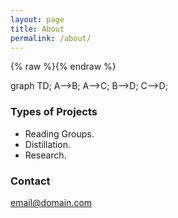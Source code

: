 ```yaml
---
layout: page
title: About
permalink: /about/
---
```


{% raw %}<script src="mermaid.full.min.js"></script>{% endraw %}

<div class="mermaid">
graph TD;
    A-->B;
    A-->C;
    B-->D;
    C-->D;
</div>


### Types of Projects

- Reading Groups.
- Distillation.
- Research.


### Contact

[email@domain.com](mailto:email@domain.com)
